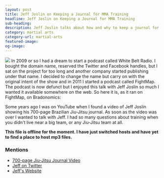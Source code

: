 ```yaml
---
layout: post
title: Jeff Joslin on Keeping a Journal for MMA Training
headline: Jeff Joslin on Keeping a Journal for MMA Training
sub-heading:
description: Jeff Joslin talks about how and why to keep a journal for Brazilian Jiu-Jitsu and MMA training.
category: martial arts
category-url: martial-arts
featured-image:
og-image:
---
```


<img class="pullright" src="{{ site.url }}/images/jeff-joslin.jpg">
In 2009 or so I had a dream to start a podcast called White Belt Radio. I bought the domain name, reserved the Twitter and Facebook handles, but I sat on the project for too long and another company started publishing under that name. I decided to change the name but carry on with the original intent of the show and in 2011 I started a podcast called FightMap. The podcast is now defunct but I enjoyed this talk with Jeff Joslin so much I wanted it available somewhere on the web. So here it is, as it ran on FightMap, on Bradonomics:

Some years ago I was on YouTube when I found a video of Jeff Joslin showing his 700-page Brazilian Jiu-Jitsu journal. As soon as the video was over I wanted to talk with Jeff. I had so many questions about training when you didn't live near a big team, or any Jiu-Jitsu team at all.

**This file is offline for the moment. I have just switched hosts and have yet to find a place to host mp3 files.**

### Mentions

*   [700-page Jiu-Jitsu Journal Video](http://www.youtube.com/watch?v=oKA4dPAMk7E)
*   [Jeff on Twitter](https://twitter.com/JeffJoslin)
*   [Jeff's Website](http://www.jeffjoslinmma.com/my-story/)